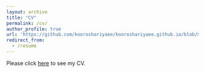 ```yaml
---
layout: archive
title: "CV"
permalink: /cv/
author_profile: true
url: 'https://github.com/kooroshariyaee/kooroshariyaee.github.io/blob/master/files/Koorosh_Ariyaee_CV.pdf'
redirect_from:
  - /resume
---
```


Please click [here](https://github.com/kooroshariyaee/kooroshariyaee.github.io/blob/master/files/Koorosh_Ariyaee_CV.pdf) to see my CV.

<!-- {% include base_path %}

Education
======
* B.S. in GitHub, GitHub University, 2012
* M.S. in Jekyll, GitHub University, 2014
* Ph.D in Version Control Theory, GitHub University, 2018 (expected)

Work experience
======
* Summer 2015: Research Assistant
  * Github University
  * Duties included: Tagging issues
  * Supervisor: Professor Git

* Fall 2015: Research Assistant
  * Github University
  * Duties included: Merging pull requests
  * Supervisor: Professor Hub
  
Skills
======
* Skill 1
* Skill 2
  * Sub-skill 2.1
  * Sub-skill 2.2
  * Sub-skill 2.3
* Skill 3

Publications
======
  <ul>{% for post in site.publications %}
    {% include archive-single-cv.html %}
  {% endfor %}</ul>
  
Talks
======
  <ul>{% for post in site.talks %}
    {% include archive-single-talk-cv.html %}
  {% endfor %}</ul>
  
Teaching
======
  <ul>{% for post in site.teaching %}
    {% include archive-single-cv.html %}
  {% endfor %}</ul>
  
Service and leadership
======
* Currently signed in to 43 different slack teams
 -->
